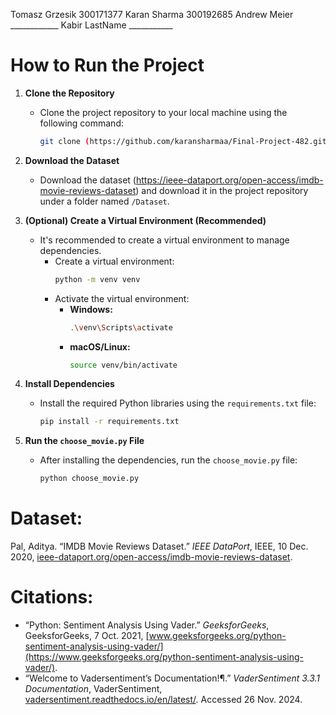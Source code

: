 Tomasz Grzesik 300171377 Karan Sharma 300192685
Andrew Meier ____________ Kabir LastName ___________


# How to Run the Project

1. **Clone the Repository**
   - Clone the project repository to your local machine using the following command:
     ```bash
     git clone (https://github.com/karansharmaa/Final-Project-482.git)
     ```

2. **Download the Dataset**
   - Download the dataset (https://ieee-dataport.org/open-access/imdb-movie-reviews-dataset) and download it in the project repository under a folder named `/Dataset`.

3. **(Optional) Create a Virtual Environment (Recommended)**
   - It's recommended to create a virtual environment to manage dependencies.
     - Create a virtual environment:
       ```bash
       python -m venv venv
       ```
     - Activate the virtual environment:
       - **Windows:**
         ```bash
         .\venv\Scripts\activate
         ```
       - **macOS/Linux:**
         ```bash
         source venv/bin/activate
         ```

4. **Install Dependencies**
   - Install the required Python libraries using the `requirements.txt` file:
     ```bash
     pip install -r requirements.txt
     ```

5. **Run the `choose_movie.py` File**
   - After installing the dependencies, run the `choose_movie.py` file:
     ```bash
     python choose_movie.py
     ```


# Dataset:
Pal, Aditya. “IMDB Movie Reviews Dataset.” *IEEE DataPort*, IEEE, 10 Dec. 2020, [ieee-dataport.org/open-access/imdb-movie-reviews-dataset](https://ieee-dataport.org/open-access/imdb-movie-reviews-dataset).

# Citations:
- “Python: Sentiment Analysis Using Vader.” *GeeksforGeeks*, GeeksforGeeks, 7 Oct. 2021, [www.geeksforgeeks.org/python-sentiment-analysis-using-vader/](https://www.geeksforgeeks.org/python-sentiment-analysis-using-vader/).
- “Welcome to Vadersentiment’s Documentation!¶.” *VaderSentiment 3.3.1 Documentation*, VaderSentiment, [vadersentiment.readthedocs.io/en/latest/](https://vadersentiment.readthedocs.io/en/latest/). Accessed 26 Nov. 2024.


